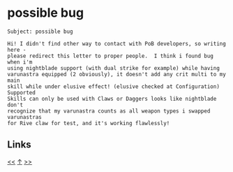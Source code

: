 # possible bug

    Subject: possible bug

    Hi! I didn't find other way to contact with PoB developers, so writing here -
    please redirect this letter to proper people.  I think i found bug when i'm
    using nightblade support (with dual strike for example) while having
    varunastra equipped (2 obviously), it doesn't add any crit multi to my main
    skill while under elusive effect! (elusive checked at Configuration) Supported
    Skills can only be used with Claws or Daggers looks like nightblade don't
    recognize that my varunastra counts as all weapon types i swapped varunastras
    for Rive claw for test, and it's working flawlessly!
## Links

[<<](2021-07-03.md) [↑](../) [>>](2021-09-01.md)
